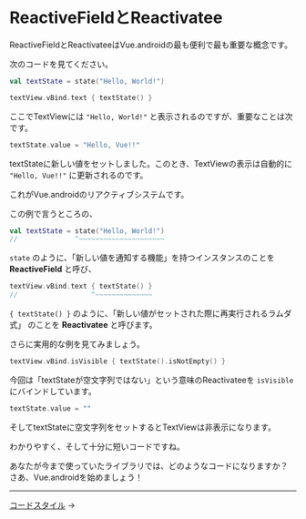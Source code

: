 
ReactiveFieldとReactivatee
================================================================================

ReactiveFieldとReactivateeはVue.androidの最も便利で最も重要な概念です。

次のコードを見てください。
```kotlin
val textState = state("Hello, World!")

textView.vBind.text { textState() }
```
ここでTextViewには `"Hello, World!"` と表示されるのですが、重要なことは次です。
```kotlin
textState.value = "Hello, Vue!!"
```
textStateに新しい値をセットしました。このとき、TextViewの表示は自動的に
`"Hello, Vue!!"` に更新されるのです。

これがVue.androidのリアクティブシステムです。


この例で言うところの、
```kotlin
val textState = state("Hello, World!")
//              ^~~~~~~~~~~~~~~~~~~~~~
```
`state` のように、「新しい値を通知する機能」を持つインスタンスのことを
**ReactiveField** と呼び、

```kotlin
textView.vBind.text { textState() }
//                  ^~~~~~~~~~~~~~~
```
`{ textState() }` のように、「新しい値がセットされた際に再実行されるラムダ式」
のことを **Reactivatee** と呼びます。


さらに実用的な例を見てみましょう。

```kotlin
textView.vBind.isVisible { textState().isNotEmpty() }
```
今回は「textStateが空文字列ではない」という意味のReactivateeを
`isVisible` にバインドしています。
```kotlin
textState.value = ""
```
そしてtextStateに空文字列をセットするとTextViewは非表示になります。

わかりやすく、そして十分に短いコードですね。

あなたが今まで使っていたライブラリでは、どのようなコードになりますか？  
さあ、Vue.androidを始めましょう！


* * * * * * * * * * * * * * * * * * * * * * * * * * * * * * * * * * * * * * * *

[コードスタイル](CodeStyleRecommendation.md) →

